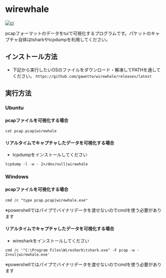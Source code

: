 # wirewhale
[![ci](https://github.com/gawetto/wirewhale/actions/workflows/ci.yml/badge.svg)](https://github.com/gawetto/wirewhale/actions/workflows/ci.yml)

pcapフォーマットのデータをtuiで可視化するプログラムです。パケットのキャプチャ自体はtsharkやtcpdumpを利用してください。

## インストール方法
* 下記から実行したいOSのファイルをダウンロード・解凍してPATHを通してください。
`https://github.com/gawetto/wirewhale/releases/latest`

## 実行方法
### Ubuntu
#### pcapファイルを可視化する場合
```
cat pcap.pcap|wirewhale
```

#### リアルタイムでキャプチャしたデータを可視化する場合
* tcpdumpをインストールしてください
```
tcpdump -l -w - 2>/dev/null|wirewhale
```

### Windows
#### pcapファイルを可視化する場合
```
cmd /c "type pcap.pcap|wirewhale.exe"
```
※powershellではパイプでバイナリデータを渡せないのでcmdを使う必要があります

#### リアルタイムでキャプチャしたデータを可視化する場合
* wiresharkをインストールしてください
```
cmd /c '"C:\Program Files\Wireshark\tshark.exe" -F pcap -w - 2>nul|wirewhale.exe'
```
※powershellではパイプでバイナリデータを渡せないのでcmdを使う必要があります


